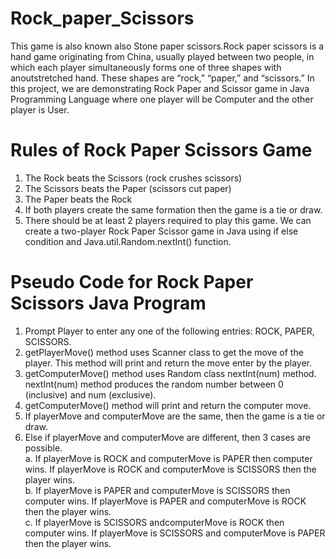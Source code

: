 # Rock_paper_Scissors
This game is also known also Stone paper scissors.Rock paper scissors is a hand game originating from China, usually played between two people, in which each player simultaneously forms one of three shapes with anoutstretched hand. 
These shapes are “rock,” “paper,” and “scissors.”
In this project, we are demonstrating Rock Paper and Scissor game in Java Programming Language where one player will be Computer and the other player is User.

# Rules of Rock Paper Scissors Game
1. The Rock beats the Scissors (rock crushes scissors)
2. The Scissors beats the Paper (scissors cut paper)
3. The Paper beats the Rock
4. If both players create the same formation then the game is a tie or draw.
5. There should be at least 2 players required to play this game.
We can create a two-player Rock Paper Scissor game in Java using if else condition and Java.util.Random.nextInt() function.

# Pseudo Code for Rock Paper Scissors Java Program
1. Prompt Player to enter any one of the following entries: ROCK, PAPER, SCISSORS.
2. getPlayerMove() method uses Scanner class to get the move of the player. This method will print and return the move enter by the player.
4. getComputerMove() method uses Random class nextInt(num) method. nextInt(num) method produces the random number between 0 (inclusive) and num (exclusive).
5. getComputerMove() method will print and return the computer move.
6. If playerMove and computerMove are the same, then the game is a tie or draw.
7. Else if playerMove and computerMove are different, then 3 cases are possible.<br>
  a. If playerMove is ROCK and computerMove is PAPER then computer wins. If playerMove is ROCK and computerMove is SCISSORS then the player wins.<br>
  b. If playerMove is PAPER and computerMove is SCISSORS then computer wins. If playerMove is PAPER and computerMove is ROCK then the player wins.<br>
  c. If playerMove is SCISSORS andcomputerMove is ROCK then computer wins. If playerMove is SCISSORS and computerMove is PAPER then the player wins.
